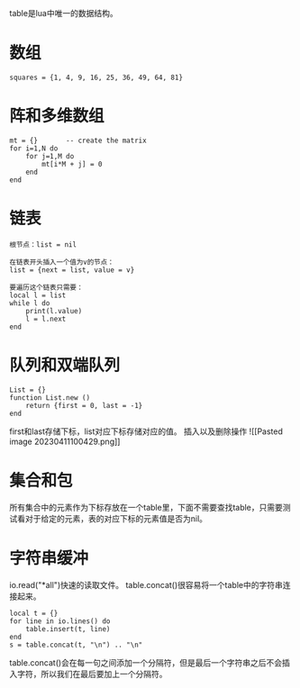 table是lua中唯一的数据结构。
# 数组
```
squares = {1, 4, 9, 16, 25, 36, 49, 64, 81} 
```
# 阵和多维数组
```
mt = {}       -- create the matrix 
for i=1,N do
    for j=1,M do      
        mt[i*M + j] = 0 
    end
end
```
# 链表
```
根节点：list = nil 
```
```
在链表开头插入一个值为v的节点：
list = {next = list, value = v} 
```
```
要遍历这个链表只需要：
local l = list 
while l do  
    print(l.value)  
    l = l.next 
end 
```
# 队列和双端队列
```
List = {} 
function List.new () 
    return {first = 0, last = -1} 
end
```
first和last存储下标，list对应下标存储对应的值。
插入以及删除操作
![[Pasted image 20230411100429.png]]
# 集合和包
所有集合中的元素作为下标存放在一个table里，下面不需要查找table，只需要测试看对于给定的元素，表的对应下标的元素值是否为nil。
# 字符串缓冲
io.read("*all")快速的读取文件。
table.concat()很容易将一个table中的字符串连接起来。
```
local t = {} 
for line in io.lines() do 
    table.insert(t, line) 
end 
s = table.concat(t, "\n") .. "\n"
```
table.concat()会在每一句之间添加一个分隔符，但是最后一个字符串之后不会插入字符，所以我们在最后要加上一个分隔符。